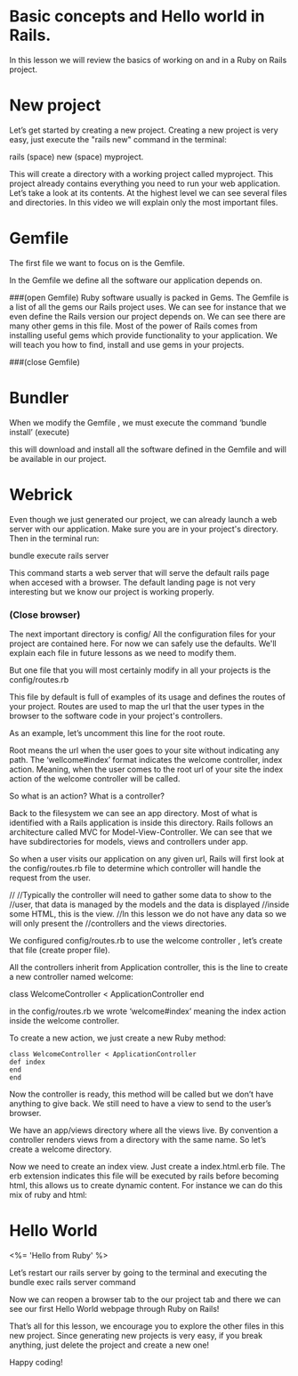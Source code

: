 # Basic concepts and Hello world in Rails.

In this lesson we will review the basics of working on and in a Ruby on Rails project.

# New project
Let’s get started by creating a new project. Creating a new project is very easy, just execute the "rails new" command in the terminal:

rails (space) new (space) myproject.

This will create a directory with a working project called myproject.
This project already contains everything you need to run your web
application.
Let’s take a look at its contents.
At the highest level we can see several files and directories. In this
video we will explain only the most important files.

# Gemfile
The first file we want to focus on is the Gemfile.

In the Gemfile we define all the software our application depends on.

###(open Gemfile) 
Ruby software usually is packed in Gems. The Gemfile is
a list of all the gems our Rails project uses.
We can see for instance that we even define the Rails version our
project depends on.
We can see there are many other gems in this file. Most of the power of
Rails comes from installing useful gems which provide functionality to
your application. We will teach you how to find, install and use gems in
your projects. 

###(close Gemfile)

# Bundler
When we modify the Gemfile , we must execute the command 
‘bundle install’ (execute) 

this will download and install all the software
defined in the Gemfile and will be available in our project.

# Webrick
Even though we just generated our project, we can already launch a web server with our application. Make sure you are in your project's directory. Then in the terminal run:

bundle execute rails server

This command starts a web server that will serve the default
rails page when accesed with a browser. The default landing page is not very interesting but we know our project is working properly.  

### (Close browser)

The next important directory is config/  All the configuration files for your
project are contained here. For now we can safely use the defaults. We'll explain each file in future lessons as we need to modify them.

But one file that you will most certainly modify in all your projects is the config/routes.rb

This file by default is full of examples of its usage and defines
the routes of your project. Routes are used to map the url that the
user types in the browser to the software code in your project's controllers.

As an example, let’s uncomment this line for the root route.

Root means the url when the user goes to your site without indicating
any path. The ‘wellcome#index’ format indicates the welcome controller,
index action. Meaning, when the user comes to the root url of
your site the index action of the welcome controller will be called.

So what is an action? What is a controller?

Back to the filesystem we can see an app directory.  Most of what is
identified with a Rails application is inside this directory.
Rails follows an architecture called MVC for Model-View-Controller. We
can see that we have subdirectories for models, views and controllers
under app.

So when a user visits our application on any given url, Rails
will first look at the config/routes.rb file to determine which controller will handle the request from the user.

//
//Typically the controller will need to gather some data to show to the
//user, that data is managed by the models and the data is displayed
//inside some HTML, this is the view.
//In this lesson we do not have any data so we will only present the
//controllers and the views directories.

We configured config/routes.rb to use the welcome controller , let’s
create that file (create proper file).

All the controllers inherit from Application controller, this is the
line to create a new controller named welcome:

class WelcomeController < ApplicationController
end


in the config/routes.rb we wrote ‘welcome#index’ meaning the index
action inside the welcome controller.

To create a new action, we just create a new Ruby method:

```
class WelcomeController < ApplicationController
def index
end
end
```

Now the controller is ready, this method will be called but we don’t
have anything to give back. We still need to have a view to send to the
user’s browser.

We have an app/views directory where all the views live. By convention a
controller renders views from a directory with the same name. So let’s
create a welcome directory.

Now we need to create an index view. Just create a index.html.erb
file. The erb extension indicates this file will be executed by rails
before becoming html, this allows us to create dynamic content. For instance we can do this mix of ruby and html:
<h1> Hello World</h1>
<%= 'Hello from Ruby' %>

Let’s restart our rails server by going to the terminal and executing the 
bundle exec rails server
command

Now we can reopen a browser tab to the our project tab and there we can see our first Hello World webpage through Ruby on Rails!


That’s all for this lesson, we encourage you to explore the other files
in this new project. Since generating new projects is very easy, if you break anything, just delete the project and create a new one!

Happy coding!